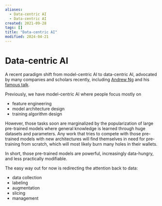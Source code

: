```yaml
---
aliases:
  - Data-centric AI
  - Data-centric AI
created: 2021-09-28
tags: []
title: "Data-centric AI"
modified: 2024-04-21
---
```


# Data-centric AI

A recent paradigm shift from model-centric AI to data-centric AI, advocated by many companies and scholars recently, including [Andrew Ng](https://en.wikipedia.org/wiki/Andrew_Ng) and his [famous talk](https://www.youtube.com/watch?v=06-AZXmwHjo).

Previously, we have model-centric AI where people focus mostly on
- feature engineering
- model architecture design
- training algorithm design

However, those tasks soon are marginalized by the popularization of large pre-trained models where general knowledge is learned through huge datasets and parameters. Any work that tries to compete with those pre-trained models with new architectures will find themselves in need for pre-training from scratch, which will most likely burn many holes in their wallets.

In short, those pre-trained models are powerful, increasingly data-hungry, and less practically modifiable.

The easy way out for now is redirecting the attention back to data:
- data collection
- labeling
- augmentation
- slicing
- management